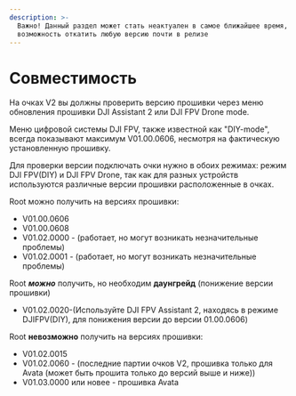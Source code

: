 ```yaml
---
description: >-
  Важно! Данный раздел может стать неактуален в самое ближайшее время, т.к.
  возможность откатить любую версию почти в релизе
---
```


# Совместимость



На очках V2 вы должны проверить версию прошивки через меню обновления прошивки DJI Assistant 2 или DJI FPV Drone mode.&#x20;

Меню цифровой системы DJI FPV, также известной как "DIY-mode", всегда показывают максимум V01.00.0606, несмотря на фактическую установленную прошивку.

Для проверки версии подключать очки нужно в обоих режимах: режим DJI FPV(DIY) и DJI FPV Drone, так как для разных устройств используются различные версии прошивки расположенные в очках.

Root можно получить на версиях прошивки:

* V01.00.0606&#x20;
* V01.00.0608&#x20;
* V01.02.0000 - (работает, но могут возникать незначительные проблемы)&#x20;
* V01.02.0001 - (работает, но могут возникать незначительные проблемы)

Root _**можно**_ получить, но необходим **даунгрейд** (понижение версии прошивки)

* V01.02.0020-(Используйте DJI FPV Assistant 2, находясь в режиме DJIFPV(DIY), для понижения версии до версии 01.00.0606)

Root **невозможно** получить на версиях прошивки:

* V01.02.0015
* V01.02.0060 - (последние партии очков V2, прошивка только для Avata (может быть прошита только до версий выше и ниже))&#x20;
* V01.03.0000 или новее - прошивка Avata
